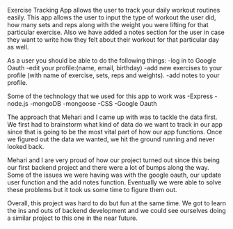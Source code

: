 Exercise Tracking App allows the user to track your daily workout routines easily. This app allows the user to input the type of workout the user did, how many sets and reps along with the weight you were lifting for that particular exercise. Also we have added a notes section for the user in case they want to write how they felt about their workout for that particular day as well.

As a user you should be able to do the following things:
    -log in to Google Oauth
    -edit your profile:(name, email, birthday)
    -add new exercises to your profile (with name of exercise, sets, reps and weights).
    -add notes to your profile.

Some of the technology that we used for this app to work was
    -Express
    -node.js
    -mongoDB
    -mongoose
    -CSS
    -Google Oauth

The approach that Mehari and I came up with was to tackle the data first. We first had to brainstorm what kind of data do we want to track in our app since that is going to be the most vital part of how our app functions. Once we figured out the data we wanted, we hit the ground running and never looked back.

Mehari and I are very proud of how our project turned out since this being our first backend project and there were a lot of bumps along the way. Some of the issues we were having was with the google oauth, our update user function and the add notes function. Eventually we were able to solve these problems but it took us some time to figure them out.

Overall, this project was hard to do but fun at the same time. We got to learn the ins and outs of backend development and we could see ourselves doing a similar project to this one in the near future.
